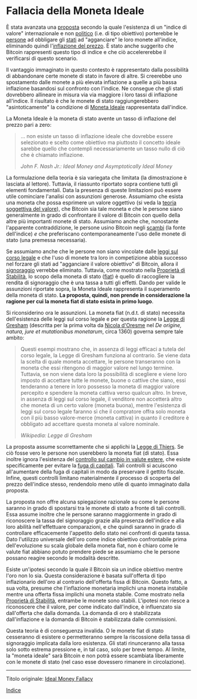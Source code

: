 # Fallacia della Moneta Ideale



È stata avanzata una [proposta](http://sites.stat.psu.edu/~gjb6/nash/money.pdf) secondo la quale l'esistenza di un "indice di valore" internazionale e non [politico](ch101-glossary.md#politico) (i.e. di tipo obiettivo) porterebbe le [persone](ch101-glossary.md#persona) ad obbligare gli [stati](ch101-glossary.md#stato) ad "agganciare" le loro monete all'indice, eliminando quindi l'[inflazione del prezzo](https://en.wikipedia.org/wiki/Inflation). È stato anche suggerito che Bitcoin rappresenti questo tipo di indice e che ciò accelererebbe il verificarsi di questo scenario.

Il vantaggio immaginato in questo contesto è rappresentato dalla possibilità di abbandonare certe monete di stato in favore di altre. Si creerebbe uno spostamento dalle monete a più elevata inflazione a quelle a più bassa inflazione basandosi sul confronto con l'indice. Ne consegue che gli stati dovrebbero allineare in misura via via maggiore i loro tassi di inflazione all'indice. Il risultato è che le monete di stato raggiungerebbero "asintoticamente" la condizione di [Moneta Ideale](https://en.wikipedia.org/wiki/Ideal_money) rappresentata dall'indice.

La Moneta Ideale è la moneta di stato avente un tasso di inflazione del prezzo pari a zero:

> ... non esiste un tasso di inflazione ideale che dovrebbe essere selezionato e scelto come obiettivo ma piuttosto il concetto ideale sarebbe quello che contempli necessariamente un tasso nullo di ciò che è chiamato inflazione.
>
> *John F. Nash Jr.: Ideal Money and Asymptotically Ideal Money*

La formulazione della teoria è sia variegata che limitata (la dimostrazione è lasciata al lettore). Tuttavia, il riassunto riportato sopra contiene tutti gli elementi fondamentali. Data la presenza di queste limitazioni può essere utile cominciare l'analisi con assunzioni generose. Assumiamo che esista una moneta che possa esprimere un valore oggettivo (si veda la [teoria soggettiva del valore](https://en.wikipedia.org/wiki/Subjective_theory_of_value)), che Bitcoin sia tale moneta e che le persone siano generalmente in grado di confrontare il valore di Bitcoin con quello della altre più importanti monete di stato. Assumiamo anche che, nonostante l'apparente contraddizione, le persone usino Bitcoin negli [scambi](ch101-glossary.md#scambio) (la fonte dell'indice) _e_ che preferiscano contemporaneamente l'uso delle monete di stato (una premessa necessaria).

Se assumiamo anche che le persone non siano vincolate dalle [leggi sul corso legale](https://en.wikipedia.org/wiki/Legal_tender) e che l'uso di monete tra loro in competizione abbia successo nel forzare gli stati ad "agganciare il valore obiettivo" di Bitcoin, allora il [signoraggio](https://en.wikipedia.org/wiki/Seigniorage) verrebbe eliminato. Tuttavia, come mostrato nella [Proprietà di Stabilità](ch030-stability-property.md), lo scopo della moneta di stato ([fiat](https://en.wikipedia.org/wiki/Fiat_money)) è quello di raccogliere la rendita di signoraggio che è una tassa a tutti gli effetti. Dando per valide le assunzioni riportate sopra, la Moneta Ideale rappresenta il superamento della moneta di stato. **La proposta, quindi, non prende in considerazione la ragione per cui la moneta fiat di stato esista in primo luogo**.

Si riconsiderino ora le assunzioni. La moneta fiat (n.d.t. di stato) necessita dell'esistenza delle leggi sul corso legale e per questa ragione la [Legge di Gresham](https://en.wikipedia.org/wiki/Gresham%27s_law) (descritta per la prima volta da [Nicola d'Oresme](https://it.wikipedia.org/wiki/Nicola_d%27Oresme) nel _De origine, natura, jure et mutationibus monetarum_, circa 1360) governa sempre tale ambito:

> Questi esempi mostrano che, in assenza di leggi efficaci a tutela del corso legale, la Legge di   Gresham funziona al contrario. Se viene data la scelta di quale moneta accettare, le persone transeranno con la moneta che essi ritengono di maggior valore nel lungo termine. Tuttavia, se non viene data loro la possibilità di scegliere e viene loro imposto di accettare tutte le monete, buone o cattive che siano, essi tenderanno a tenere in loro possesso la moneta di maggior valore percepito e spendere la moneta cattiva verso qualcun altro. In breve, in assenza di leggi sul corso legale, il venditore non accetterà altro che moneta di un certo valore (moneta buona), mentre l'esistenza di leggi sul corso legale faranno sì che il compratore offra solo moneta con il più basso valore-merce (moneta cattiva) in quanto il creditore è obbligato ad accettare questa moneta al valore nominale.
> 
> *Wikipedia: Legge di Gresham*

La proposta assume scorrettamente che si applichi la [Legge di Thiers](https://en.wikipedia.org/wiki/Gresham%27s_law#Reverse_of_Gresham's_Law_(Thiers'_Law)). Se ciò fosse vero le persone non userebbero la moneta fiat (di stato). Essa inoltre ignora l'esistenza del [controllo sul cambio in valute estere](https://en.wikipedia.org/wiki/Foreign_exchange_controls), che esiste specificamente per evitare la [fuga di capitali](https://it.wikipedia.org/wiki/Fuga_di_capitali). Tali controlli si acuiscono all'aumentare della fuga di capitali in modo da preservare il gettito fiscale. Infine, questi controlli limitano materialmente il processo di scoperta del prezzo dell'indice stesso, rendendolo meno utile di quanto immaginato dalla proposta.

La proposta non offre alcuna spiegazione razionale su come le persone saranno in grado di spostarsi tra le monete di stato a fronte di tali controlli. Essa assume inoltre che le persone saranno maggiormente in grado di riconoscere la tassa del signoraggio grazie alla presenza dell'indice e alla loro abilità nell'effettuare comparazioni, e che quindi saranno in grado di controllare efficacemente l'appetito dello stato nei confronti di questa tassa. Dato l'utilizzo universale dell'oro come indice obiettivo confrontabile prima dell'evoluzione su scala globale della moneta fiat, non è chiaro come le valute fiat abbiano potuto prendere piede se assumiamo che le persone possano reagire secondo le modalità descritte.

Esiste un'ipotesi secondo la quale il Bitcoin sia un indice obiettivo mentre l'oro non lo sia. Questa considerazione è basata sull'offerta di tipo inflazionario dell'oro al contrario dell'offerta fissa di Bitcoin. Questo fatto, a sua volta, presume che l'inflazione monetaria implichi una moneta instabile mentre una offerta fissa implichi una moneta stabile. Come mostrato nella [Proprietà di Stabilità](ch030-stability-property.md), entrambe le monete sono stabili. L'ipotesi non riesce a riconoscere che il valore, per come indicato dall'indice, è influenzato sia dall'offerta che dalla domanda. La domanda di oro è stabilizzata dall'inflazione e la domanda di Bitcoin è stabilizzata dalle commissioni.

Questa teoria è di conseguenza invalida. O le monete fiat di stato cesseranno di esistere o permetteranno sempre la riscossione della tassa di signoraggio implicata dalla loro esistenza. Gli stati rinunceranno alla tassa solo sotto estrema pressione e, in tal caso, solo per breve tempo. Al limite, la "moneta ideale" sarà Bitcoin e non potrà essere scambiata liberamente con le monete di stato (nel caso esse dovessero rimanere in circolazione). 

---

Titolo originale: [Ideal Money Fallacy](https://github.com/libbitcoin/libbitcoin-system/wiki/Ideal-Money-Fallacy)

[Indice](/README.md)

 



 



